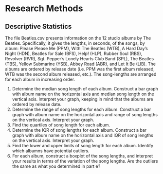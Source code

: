 # Research Methods

## Descriptive Statistics

The file Beatles.csv presents information on the 12 studio albums by The Beatles. Specifically, it gives the
lengths, in seconds, of the songs, by album: Please Please Me (PPM), With The Beatles (WTB), A Hard
Day’s Night (HDN), Beatles for Sale (BFS), Help! (HLP), Rubber Soul (RBS), Revolver (RVR), Sgt. Pepper’s
Lonely Hearts Club Band (SPL), The Beatles (TBS), Yellow Submarine (YSB), Abbey Road (ABR), and Let
It Be (LIB). The albums are ordered by release date (i.e. PPM was the first album released, WTB was the
second album released, etc.). The song-lengths are arranged for each album in increasing order.

1. Determine the median song length of each album. Construct a bar graph with album name on the
horizontal axis and median song length on the vertical axis. Interpret your graph, keeping in mind that
the albums are ordered by release date.
1. Determine the range of song lengths for each album. Construct a bar graph with album name on the
horizontal axis and range of song lengths on the vertical axis. Interpret your graph.
1.  Find the quartiles of song length for each album.
1. Determine the IQR of song lengths for each album. Construct a bar graph with album name on the
horizontal axis and IQR of song lengths on the vertical axis. Interpret your graph.
1.  Find the lower and upper limits of song length for each album. Identify which albumns have potential
outliers.
1. For each album, construct a boxplot of the song lengths, and interpret your results in terms of the
variation of the song lengths. Are the outliers the same as what you determined in part e?
